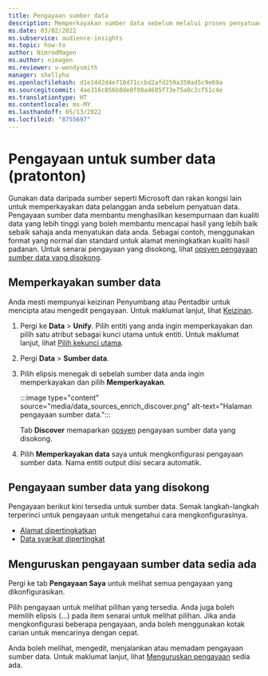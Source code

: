 ```yaml
---
title: Pengayaan sumber data
description: Memperkayakan sumber data sebelum melalui proses penyatuan data.
ms.date: 03/02/2022
ms.subservice: audience-insights
ms.topic: how-to
author: NimrodMagen
ms.author: nimagen
ms.reviewer: v-wendysmith
manager: shellyha
ms.openlocfilehash: d1e14d2d4e718d71ccbd2afd259a350ad5c9e69a
ms.sourcegitcommit: 4ae316c856b8de0f08a4605f73e75a8c2cf51c4e
ms.translationtype: HT
ms.contentlocale: ms-MY
ms.lasthandoff: 05/13/2022
ms.locfileid: "8755697"
---
```

# <a name="enrichment-for-data-sources-preview"></a>Pengayaan untuk sumber data (pratonton)

Gunakan data daripada sumber seperti Microsoft dan rakan kongsi lain untuk memperkayakan data pelanggan anda sebelum penyatuan data. Pengayaan sumber data membantu menghasilkan kesempurnaan dan kualiti data yang lebih tinggi yang boleh membantu mencapai hasil yang lebih baik sebaik sahaja anda menyatukan data anda. Sebagai contoh, menggunakan format yang normal dan standard untuk alamat meningkatkan kualiti hasil padanan. Untuk senarai pengayaan yang disokong, lihat [opsyen pengayaan sumber data yang disokong](#supported-data-source-enrichments).

## <a name="enrich-a-data-source"></a>Memperkayakan sumber data

Anda mesti mempunyai keizinan Penyumbang atau Pentadbir untuk mencipta atau mengedit pengayaan. Untuk maklumat lanjut, lihat [Keizinan](permissions.md).  

1. Pergi ke **Data** > **Unify**. Pilih entiti yang anda ingin memperkayakan dan pilih satu atribut sebagai kunci utama untuk entiti. Untuk maklumat lanjut, lihat [Pilih kekunci utama](map-entities.md#select-primary-key-and-semantic-type-for-attributes).

1. Pergi **Data** > **Sumber data**.

1. Pilih elipsis menegak di sebelah sumber data anda ingin memperkayakan dan pilih **Memperkayakan**.

   :::image type="content" source="media/data_sources_enrich_discover.png" alt-text="Halaman pengayaan sumber data.":::

   Tab **Discover** memaparkan [opsyen](#supported-data-source-enrichments) pengayaan sumber data yang disokong.

1. Pilih **Memperkayakan data** saya untuk mengkonfigurasi pengayaan sumber data. Nama entiti output diisi secara automatik.

## <a name="supported-data-source-enrichments"></a>Pengayaan sumber data yang disokong

Pengayaan berikut kini tersedia untuk sumber data. Semak langkah-langkah terperinci untuk pengayaan untuk mengetahui cara mengkonfigurasinya.

- [Alamat dipertingkatkan](enrichment-enhanced-addresses.md)
- [Data syarikat dipertingkat](enrichment-enhanced-company-data.md)

## <a name="manage-existing-data-source-enrichments"></a>Menguruskan pengayaan sumber data sedia ada

Pergi ke tab **Pengayaan Saya** untuk melihat semua pengayaan yang dikonfigurasikan.

Pilih pengayaan untuk melihat pilihan yang tersedia. Anda juga boleh memilih elipsis (...) pada item senarai untuk melihat pilihan. Jika anda mengkonfigurasi beberapa pengayaan, anda boleh menggunakan kotak carian untuk mencarinya dengan cepat.

Anda boleh melihat, mengedit, menjalankan atau memadam pengayaan sumber data. Untuk maklumat lanjut, lihat [Menguruskan pengayaan](enrichment-hub.md) sedia ada.
